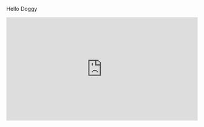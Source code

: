 Hello Doggy

<div style='position:relative;padding-bottom:54%'><iframe src='https://gfycat.com/ifr/QueasyOnlyAustraliancattledog' frameborder='0' scrolling='no' width='100%' height='100%' style='position:absolute;top:0;left:0' allowfullscreen></iframe></div>